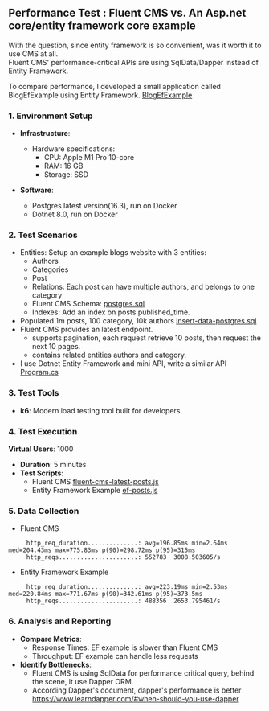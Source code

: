 ## Performance Test : Fluent CMS  vs. An Asp.net core/entity framework core example 

With the question, since entity framework is so convenient, was it worth it to use CMS at all.   
Fluent CMS' performance-critical APIs are using SqlData/Dapper instead of Entity Framework.

To compare performance, I developed a small application called BlogEfExample using Entity Framework. [BlogEfExample](..%2F..%2Fserver%2FBlogEfExample) 

### 1. **Environment Setup**
- **Infrastructure**:
    - Hardware specifications:
        - CPU: Apple M1 Pro 10-core
        - RAM: 16 GB
        - Storage: SSD

- **Software**:
    - Postgres latest version(16.3), run on Docker
    - Dotnet 8.0, run on Docker

### 2. **Test Scenarios**
- Entities: Setup an example blogs website with 3 entities:
  - Authors
  - Categories
  - Post 
  - Relations: Each post can have multiple authors, and belongs to one category
  - Fluent CMS  Schema: [postgres.sql](..%2F..%2Fserver%2Fexample-schema%2Fpostgres.sql)
  - Indexes: Add an index on posts.published_time. 
- Populated 1m posts, 100 category, 10k authors [insert-data-postgres.sql](..%2F..%2Fserver%2Fexample-schema%2Finsert-data-postgres.sql)
- Fluent CMS provides an latest endpoint.
  - supports pagination, each request retrieve 10 posts, then request the next 10 pages.
  - contains related entities authors and category.
- I use Dotnet Entity Framework and mini API, write a similar API  [Program.cs](..%2F..%2Fserver%2FBlogEfExample%2FProgram.cs)
### 3. **Test Tools**
- **k6**: Modern load testing tool built for developers.
### 4. **Test Execution**
**Virtual Users**: 1000
- **Duration**: 5 minutes
- **Test Scripts**: 
  - Fluent CMS [fluent-cms-latest-posts.js](..%2F..%2Fserver%2Fk6_test_scripts%2Ffluent-cms-latest-posts.js)
  - Entity Framework Example [ef-posts.js](..%2F..%2Fserver%2Fk6_test_scripts%2Fef-posts.js)
### 5. **Data Collection**
- Fluent CMS
```
     http_req_duration..............: avg=196.85ms min=2.64ms  med=204.43ms max=775.83ms p(90)=298.72ms p(95)=315ms
     http_reqs......................: 552783  3008.503605/s
```
- Entity Framework Example 
```
     http_req_duration..............: avg=223.19ms min=2.53ms  med=220.84ms max=771.67ms p(90)=342.61ms p(95)=373.5ms
     http_reqs......................: 488356  2653.795461/s
```
### 6. **Analysis and Reporting**

- **Compare Metrics**:
    - Response Times: EF example is slower than Fluent CMS
    - Throughput:  EF example can handle less requests
- **Identify Bottlenecks**:
    - Fluent CMS is using SqlData for performance critical query, behind the scene, it use  Dapper ORM. 
    - According Dapper's document, dapper's performance is better https://www.learndapper.com/#when-should-you-use-dapper 